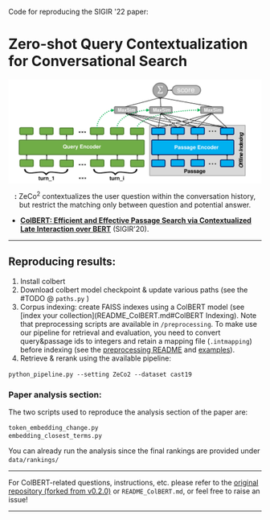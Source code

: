Code for reproducing the SIGIR '22 paper:
# Zero-shot Query Contextualization for Conversational Search



<p align="center">
  <img align="center" src="ZeCo2.pdf" />
</p>
<p align="center">
  <b>:</b> ZeCo<sup>2</sup> contextualizes the user question within the conversation history, but restrict the matching only between question and potential answer.
</p>


* [**ColBERT: Efficient and Effective Passage Search via Contextualized Late Interaction over BERT**](https://arxiv.org/abs/2004.12832) (SIGIR'20).


----

## Reproducing results:

1. Install colbert 
2. Download colbert model checkpoint & update various paths (see the #TODO @ `paths.py` )
3. Corpus indexing: create FAISS indexes using a ColBERT model (see [index your collection](README_ColBERT.md#ColBERT Indexing). Note that preprocessing scripts are available in `/preprocessing`. To make use our pipeline for retrieval and evaluation, you need to convert query&passage ids to integers and retain a mapping file (`.intmapping`) before indexing (see the [preprocessing README](preprocessing/README.md) and [examples](data/collection_samples)).
4. Retrieve & rerank using the available pipeline:

`python_pipeline.py --setting ZeCo2 --dataset cast19`

### Paper analysis section:
The two scripts used to reproduce the analysis section of the paper are:

```
token_embedding_change.py
embedding_closest_terms.py
```

You can already run the analysis since the final rankings are provided under `data/rankings/`

----

For ColBERT-related questions, instructions, etc. please refer to the [original repository (forked from v0.2.0)](https://github.com/stanford-futuredata/ColBERT/tree/efaabb0f8731c7d96a9fe109a125357a9232f7a7) or `README_ColBERT.md`, or feel free to raise an issue!

----

